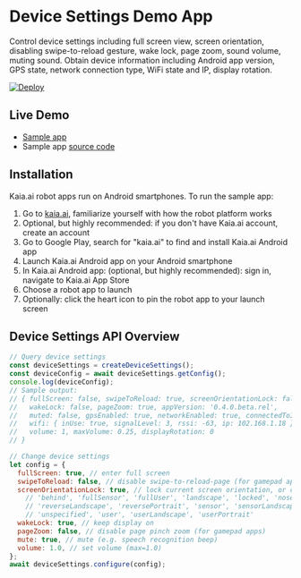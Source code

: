 # Device Settings Demo App
Control device settings including full screen view, screen orientation, disabling swipe-to-reload gesture, wake lock, page zoom, sound volume, muting sound. Obtain device information including Android app version, GPS state, network connection type, WiFi state and IP, display rotation.

[![Deploy](https://www.oomwoo.com/wp-content/uploads/2018/11/deploy.png)](http://localhost:4200/deploy?sdfs)

## Live Demo
- [Sample app](https://kaia.ai/view-app/5bf3b412a444a76d57bd2899)
- Sample app [source code](https://github.com/kaiaai/tree/master/device-settings)

## Installation
Kaia.ai robot apps run on Android smartphones. To run the sample app:
1. Go to [kaia.ai](https://kaia.ai/), familiarize yourself with how the robot platform works
2. Optional, but highly recommended: if you don't have Kaia.ai account, create an account
3. Go to Google Play, search for "kaia.ai" to find and install Kaia.ai Android app
4. Launch Kaia.ai Android app on your Android smartphone
5. In Kaia.ai Android app: (optional, but highly recommended): sign in, navigate to Kaia.ai App Store
6. Choose a robot app to launch
7. Optionally: click the heart icon to pin the robot app to your launch screen

## Device Settings API Overview
```js
// Query device settings
const deviceSettings = createDeviceSettings();
const deviceConfig = await deviceSettings.getConfig();
console.log(deviceConfig);
// Sample output:
// { fullScreen: false, swipeToReload: true, screenOrientationLock: false,
//   wakeLock: false, pageZoom: true, appVersion: '0.4.0.beta.rel',
//   muted: false, gpsEnabled: true, networkEnabled: true, connectedToInternet: true,
//   wifi: { inUse: true, signalLevel: 3, rssi: -63, ip: 102.168.1.18 },
//   volume: 1, maxVolume: 0.25, displayRotation: 0
// }

// Change device settings
let config = {
  fullScreen: true, // enter full screen
  swipeToReload: false, // disable swipe-to-reload-page (for gamepad apps)
  screenOrientationLock: true, // lock current screen orientation, or choose orientation below:
    // 'behind', 'fullSensor', 'fullUser', 'landscape', 'locked', 'nosensor', 'portrait',
    // 'reverseLandscape', 'reversePortrait', 'sensor', 'sensorLandscape', 'sensorPortrait',
    // 'unspecified', 'user', 'userLandscape', 'userPortrait'
  wakeLock: true, // keep display on
  pageZoom: false, // disable page pinch zoom (for gamepad apps)
  mute: true, // mute (e.g. speech recognition beep)
  volume: 1.0, // set volume (max=1.0)
};
await deviceSettings.configure(config);
````
